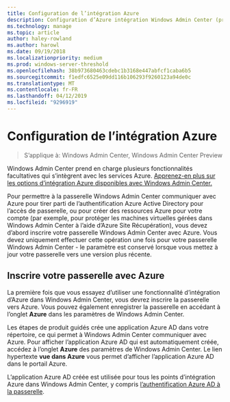 ```yaml
---
title: Configuration de l’intégration Azure
description: Configuration d’Azure intégration Windows Admin Center (projet Honolulu). Connectez votre passerelle Windows Admin Center à Azure.
ms.technology: manage
ms.topic: article
author: haley-rowland
ms.author: harowl
ms.date: 09/19/2018
ms.localizationpriority: medium
ms.prod: windows-server-threshold
ms.openlocfilehash: 38b973680463cdebc1b3168e447abfcf1caba6b5
ms.sourcegitcommit: f1edfc6525e09dd116b106293f9260123a94de0c
ms.translationtype: MT
ms.contentlocale: fr-FR
ms.lasthandoff: 04/12/2019
ms.locfileid: "9296919"
---
```

# Configuration de l’intégration Azure

>S’applique à: Windows Admin Center, Windows Admin Center Preview

Windows Admin Center prend en charge plusieurs fonctionnalités facultatives qui s’intègrent avec les services Azure. [Apprenez-en plus sur les options d’intégration Azure disponibles avec Windows Admin Center.](../plan/azure-integration-options.md)

Pour permettre à la passerelle Windows Admin Center communiquer avec Azure pour tirer parti de l’authentification Azure Active Directory pour l’accès de passerelle, ou pour créer des ressources Azure pour votre compte (par exemple, pour protéger les machines virtuelles gérées dans Windows Admin Center à l’aide d’Azure Site Récupération), vous devez d’abord inscrire votre passerelle Windows Admin Center avec Azure. Vous devez uniquement effectuer cette opération une fois pour votre passerelle Windows Admin Center - le paramètre est conservé lorsque vous mettez à jour votre passerelle vers une version plus récente.

## Inscrire votre passerelle avec Azure

La première fois que vous essayez d’utiliser une fonctionnalité d’intégration d’Azure dans Windows Admin Center, vous devrez inscrire la passerelle vers Azure. Vous pouvez également enregistrer la passerelle en accédant à l’onglet **Azure** dans les paramètres de Windows Admin Center.

Les étapes de produit guidés crée une application Azure AD dans votre répertoire, ce qui permet à Windows Admin Center communiquer avec Azure. Pour afficher l’application Azure AD qui est automatiquement créée, accédez à l’onglet **Azure** des paramètres de Windows Admin Center. Le lien hypertexte **vue dans Azure** vous permet d’afficher l’application Azure AD dans le portail Azure. 

L’application Azure AD créée est utilisée pour tous les points d’intégration Azure dans Windows Admin Center, y compris [l’authentification Azure AD à la passerelle](../configure/user-access-control.md#azure-active-directory).